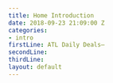 ```yaml
---
title: Home Introduction
date: 2018-09-23 21:09:00 Z
categories:
- intro
firstLine: ATL Daily Deals—
secondLine: 
thirdLine: 
layout: default
---
```


